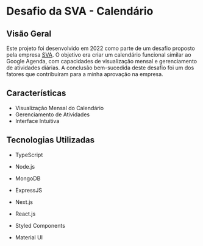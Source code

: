 # Desafio da SVA - Calendário

## Visão Geral

Este projeto foi desenvolvido em 2022 como parte de um desafio proposto pela empresa [SVA]([https://software-ater.com.br](https://site.svatech.com.br/)). O objetivo era criar um calendário funcional similar ao Google Agenda, com capacidades de visualização mensal e gerenciamento de atividades diárias. A conclusão bem-sucedida deste desafio foi um dos fatores que contribuíram para a minha aprovação na empresa.

## Características

- Visualização Mensal do Calendário
- Gerenciamento de Atividades
- Interface Intuitiva

## Tecnologias Utilizadas

- TypeScript
- Node.js
- MongoDB
- ExpressJS

- Next.js
- React.js
- Styled Components
- Material UI


